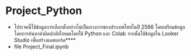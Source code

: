 # Project_Python

- โปรเจคนี้ใช้ข้อมูลการเลือกตั้งอย่างไม่เป็นทางการของประเทศไทยในปี 2566 โดยเตรียมข้อมูลโดยการค้นหาค่าผิดปกติทั้งหมดโดยใช้ Python และ Colab จากนั้นใช้ข้อมูลใน Looker Studio เพื่อสร้างแดชบอร์ด****
- file Project_Final.ipynb
